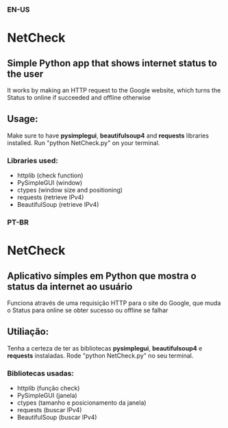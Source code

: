 ### EN-US
# NetCheck
## Simple Python app that shows internet status to the user
It works by making an HTTP request to the Google website, which turns the Status to online if succeeded and offline otherwise

## Usage: 
Make sure to have **pysimplegui**, **beautifulsoup4** and **requests** libraries installed.
Run "python NetCheck.py" on your terminal.

### Libraries used:
- httplib (check function)
- PySimpleGUI (window)
- ctypes (window size and positioning)
- requests (retrieve IPv4)
- BeautifulSoup (retrieve IPv4)

### PT-BR
# NetCheck
## Aplicativo símples em Python que mostra o status da internet ao usuário
Funciona através de uma requisição HTTP para o site do Google, que muda o Status para online se obter sucesso ou offline se falhar

## Utiliação: 
Tenha a certeza de ter as bibliotecas **pysimplegui**, **beautifulsoup4** e **requests** instaladas.
Rode "python NetCheck.py" no seu terminal.

### Bibliotecas usadas:
- httplib (função check)
- PySimpleGUI (janela)
- ctypes (tamanho e posicionamento da janela)
- requests (buscar IPv4)
- BeautifulSoup (buscar IPv4)